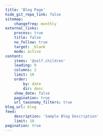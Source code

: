 ```yaml
---
title: 'Blog Page'
hide_git_repo_link: false
sitemap:
    changefreq: monthly
external_links:
    process: true
    title: false
    no_follow: true
    target: _blank
    mode: active
content:
    items: '@self.children'
    leading: 0
    columns: 2
    limit: 10
    order:
        by: date
        dir: desc
    show_date: false
    pagination: true
    url_taxonomy_filters: true
blog_url: blog
feed:
    description: 'Sample Blog Description'
    limit: 10
pagination: true
---
```



